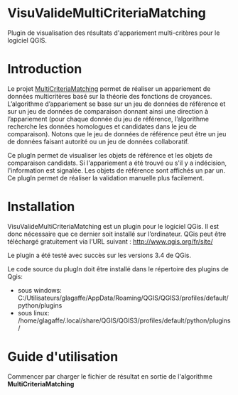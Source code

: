 # VisuValideMultiCriteriaMatching

Plugin de visualisation des résultats d'appariement multi-critères pour le logiciel QGIS.

# Introduction

Le projet [MultiCriteriaMatching](https://github.com/IGNF/MultiCriteriaMatching) permet de réaliser un appariement de données multicritères 
basé sur la théorie des fonctions de croyances. L’algorithme d’appariement se base sur un jeu de données de référence et sur un jeu de données 
de comparaison donnant ainsi une direction à l’appariement (pour chaque donnée du jeu de référence, l’algorithme recherche les données 
homologues et candidates dans le jeu de comparaison). Notons que le jeu de données de référence peut être un jeu de données faisant autorité 
ou un jeu de données collaboratif.

Ce plugIn permet de visualiser les objets de référence et les objets de comparaison candidats. 
Si l'appariement a été trouvé ou s'il y a indécision, l'information est signalée. Les objets de référence sont affichés un par un. 
Ce plugIn permet de réaliser la validation manuelle plus facilement.


# Installation

VisuValideMultiCriteriaMatching est un plugin pour le logiciel QGis. Il est donc nécessaire que ce dernier soit installé sur l’ordinateur. 
QGis peut être téléchargé gratuitement via l’URL suivant : http://www.qgis.org/fr/site/

Le plugin a été testé avec succès sur les versions 3.4 de QGis. 

Le code source du plugIn doit être installé dans le répertoire des plugins de Qgis:
* sous windows: C:/Utilisateurs/glagaffe/AppData/Roaming/QGIS/QGIS3/profiles/default/python/plugins
* sous linux: /home/glagaffe/.local/share/QGIS/QGIS3/profiles/default/python/plugins/

# Guide d'utilisation

Commencer par charger le fichier de résultat en sortie de l'algorithme **MultiCriteriaMatching**